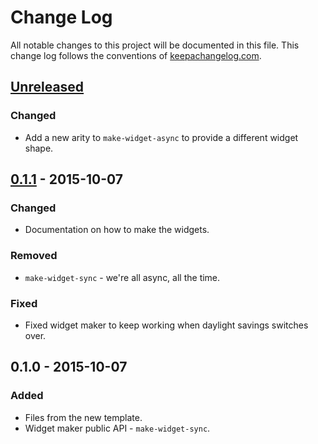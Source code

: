 # Change Log
All notable changes to this project will be documented in this file. This change log follows the conventions of [keepachangelog.com](http://keepachangelog.com/).

## [Unreleased][unreleased]
### Changed
- Add a new arity to `make-widget-async` to provide a different widget shape.

## [0.1.1] - 2015-10-07
### Changed
- Documentation on how to make the widgets.

### Removed
- `make-widget-sync` - we're all async, all the time.

### Fixed
- Fixed widget maker to keep working when daylight savings switches over.

## 0.1.0 - 2015-10-07
### Added
- Files from the new template.
- Widget maker public API - `make-widget-sync`.

[unreleased]: https://github.com/your-name/littleclj/compare/0.1.1...HEAD
[0.1.1]: https://github.com/your-name/littleclj/compare/0.1.0...0.1.1
